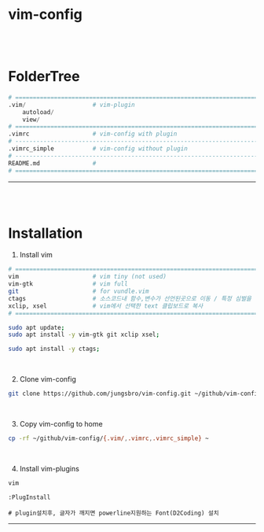# **vim-config**
<br><br>


# **FolderTree**
```python
# ==============================================================================
.vim/                   # vim-plugin
    autoload/
    view/
# ==============================================================================
.vimrc                  # vim-config with plugin
# ------------------------------------------------------------------------------
.vimrc_simple           # vim-config without plugin
# ------------------------------------------------------------------------------
README.md               #
# ==============================================================================
```
---
<br><br>



# **Installation**
1. Install vim
```bash
# ==============================================================================
vim                     # vim tiny (not used)
vim-gtk                 # vim full
git                     # for vundle.vim
ctags                   # 소스코드내 함수,변수가 선언된곳으로 이동 / 특정 심벌을 찾을때 사용
xclip, xsel             # vim에서 선택한 text 클립보드로 복사
# ==============================================================================
```

```bash
sudo apt update;
sudo apt install -y vim-gtk git xclip xsel;
```
```bash
sudo apt install -y ctags;
```
<br>


2. Clone vim-config
```bash
git clone https://github.com/jungsbro/vim-config.git ~/github/vim-config
```
<br>


3. Copy vim-config to home
```bash
cp -rf ~/github/vim-config/{.vim/,.vimrc,.vimrc_simple} ~
```
<br>

4. Install vim-plugins
```bash
vim
```

```bash
:PlugInstall
```
```# plugin설치후, 글자가 깨지면 powerline지원하는 Font(D2Coding) 설치```
<br>


---
<br><br>
